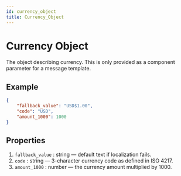 ```yaml
---
id: currency_object
title: Currency_Object
---
```


# Currency Object
The object describing currency. This is only provided as a component parameter for a message template.

## Example
```json
{
    "fallback_value": "USD$1.00",
    "code": "USD",
    "amount_1000": 1000
}
```

## Properties
1. `fallback_value` : string — default text if localization fails.
2. `code` : string — 3-character currency code as defined in ISO 4217.
3. `amount_1000` : number — the currency amount multiplied by 1000.
